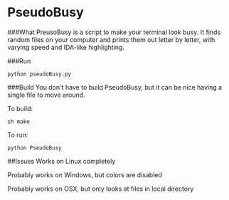 # PseudoBusy

###What
PreusoBusy is a script to make your terminal look busy.
It finds random files on your computer and prints them out letter by letter, with varying speed and IDA-like highlighting.


###Run
```
python pseudoBusy.py
```

###Build
You don't have to build PseudoBusy, but it can be nice having a single file to move around.

To build:
```
sh make
```

To run:
```
python PseudoBusy
```

##Issues
Works on Linux completely

Probably works on Windows, but colors are disabled

Probably works on OSX, but only looks at files in local directory
